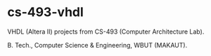 # cs-493-vhdl
VHDL (Altera II) projects from CS-493 (Computer Architecture Lab).

B. Tech., Computer Science & Engineering, WBUT (MAKAUT).
